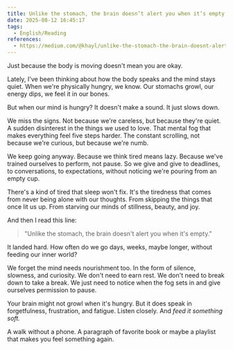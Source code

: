 ```yaml
---
title: Unlike the stomach, the brain doesn’t alert you when it’s empty
date: 2025-08-12 16:45:17
tags:
  - English/Reading
references:
  - https://medium.com/@khayl/unlike-the-stomach-the-brain-doesnt-alert-you-when-it-s-empty-89430eb30860
---
```

Just because the body is moving doesn't mean you are okay.

Lately, I've been thinking about how the body speaks and the mind stays quiet. When we're physically hungry, we know. Our stomachs growl, our energy dips, we feel it in our bones.  

But when our mind is hungry? It doesn't make a sound. It just slows down.

We miss the signs. Not because we're careless, but because they're quiet.  
A sudden disinterest in the things we used to love. That mental fog that makes everything feel five steps harder. The constant scrolling, not because we're curious, but because we're numb.

We keep going anyway. Because we think tired means lazy. Because we've trained ourselves to perform, not pause. So we give and give to deadlines, to conversations, to expectations, without noticing we're pouring from an empty cup.

There's a kind of tired that sleep won't fix. It's the tiredness that comes from never being alone with our thoughts. From skipping the things that once lit us up. From starving our minds of stillness, beauty, and joy.

And then I read this line:  

> "Unlike the stomach, the brain doesn't alert you when it's empty."

It landed hard. How often do we go days, weeks, maybe longer, without feeding our inner world?

We forget the mind needs nourishment too. In the form of silence, slowness, and curiosity. We don't need to earn rest. We don't need to break down to take a break. We just need to notice when the fog sets in and give ourselves permission to pause.

Your brain might not growl when it's hungry. But it does speak in forgetfulness, frustration, and fatigue. Listen closely. And *feed it something soft.*

A walk without a phone. A paragraph of favorite book or maybe a playlist that makes you feel something again.
